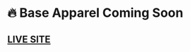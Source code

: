 # 🔥 Base Apparel Coming Soon

## [LIVE SITE](https://kenreibman.github.io/base-apparel-coming-soon/)
